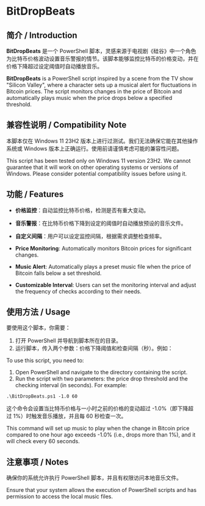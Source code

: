 # BitDropBeats

## 简介 / Introduction

**BitDropBeats** 是一个 PowerShell 脚本，灵感来源于电视剧《硅谷》中一个角色为比特币价格波动设置音乐警报的情节。该脚本能够监控比特币的价格变动，并在价格下降超过设定阈值时自动播放音乐。

**BitDropBeats** is a PowerShell script inspired by a scene from the TV show "Silicon Valley", where a character sets up a musical alert for fluctuations in Bitcoin prices. The script monitors changes in the price of Bitcoin and automatically plays music when the price drops below a specified threshold.

## 兼容性说明 / Compatibility Note

本脚本仅在 Windows 11 23H2 版本上进行过测试。我们无法确保它能在其他操作系统或 Windows 版本上正确运行。使用前请谨慎考虑可能的兼容性问题。

This script has been tested only on Windows 11 version 23H2. We cannot guarantee that it will work on other operating systems or versions of Windows. Please consider potential compatibility issues before using it.

## 功能 / Features

- **价格监控**：自动监控比特币价格，检测是否有重大变动。
- **音乐警报**：在比特币价格下降到设定的阈值时自动播放预设的音乐文件。
- **自定义间隔**：用户可以设定监控间隔，根据需求调整检查频率。

- **Price Monitoring**: Automatically monitors Bitcoin prices for significant changes.
- **Music Alert**: Automatically plays a preset music file when the price of Bitcoin falls below a set threshold.
- **Customizable Interval**: Users can set the monitoring interval and adjust the frequency of checks according to their needs.

## 使用方法 / Usage

要使用这个脚本，你需要：

1. 打开 PowerShell 并导航到脚本所在的目录。
2. 运行脚本，传入两个参数：价格下降阈值和检查间隔（秒）。例如：

To use this script, you need to:

1. Open PowerShell and navigate to the directory containing the script.
2. Run the script with two parameters: the price drop threshold and the checking interval (in seconds). For example:

```shell
.\BitDropBeats.ps1 -1.0 60
```

这个命令会设置当比特币价格与一小时之前的价格的变动超过 -1.0%（即下降超过 1%）时触发音乐播放，并且每 60 秒检查一次。

This command will set up music to play when the change in Bitcoin price compared to one hour ago exceeds -1.0% (i.e., drops more than 1%), and it will check every 60 seconds.

## 注意事项 / Notes

确保你的系统允许执行 PowerShell 脚本，并且有权限访问本地音乐文件。

Ensure that your system allows the execution of PowerShell scripts and has permission to access the local music files.
